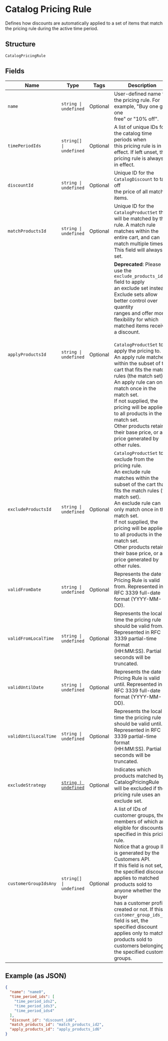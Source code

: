 
# Catalog Pricing Rule

Defines how discounts are automatically applied to a set of items that match the pricing rule
during the active time period.

## Structure

`CatalogPricingRule`

## Fields

| Name | Type | Tags | Description |
|  --- | --- | --- | --- |
| `name` | `string \| undefined` | Optional | User-defined name for the pricing rule. For example, "Buy one get one<br>free" or "10% off". |
| `timePeriodIds` | `string[] \| undefined` | Optional | A list of unique IDs for the catalog time periods when<br>this pricing rule is in effect. If left unset, the pricing rule is always<br>in effect. |
| `discountId` | `string \| undefined` | Optional | Unique ID for the `CatalogDiscount` to take off<br>the price of all matched items. |
| `matchProductsId` | `string \| undefined` | Optional | Unique ID for the `CatalogProductSet` that will be matched by this rule. A match rule<br>matches within the entire cart, and can match multiple times. This field will always be set. |
| `applyProductsId` | `string \| undefined` | Optional | __Deprecated__: Please use the `exclude_products_id` field to apply<br>an exclude set instead. Exclude sets allow better control over quantity<br>ranges and offer more flexibility for which matched items receive a discount.<br><br>`CatalogProductSet` to apply the pricing to.<br>An apply rule matches within the subset of the cart that fits the match rules (the match set).<br>An apply rule can only match once in the match set.<br>If not supplied, the pricing will be applied to all products in the match set.<br>Other products retain their base price, or a price generated by other rules. |
| `excludeProductsId` | `string \| undefined` | Optional | `CatalogProductSet` to exclude from the pricing rule.<br>An exclude rule matches within the subset of the cart that fits the match rules (the match set).<br>An exclude rule can only match once in the match set.<br>If not supplied, the pricing will be applied to all products in the match set.<br>Other products retain their base price, or a price generated by other rules. |
| `validFromDate` | `string \| undefined` | Optional | Represents the date the Pricing Rule is valid from. Represented in RFC 3339 full-date format (YYYY-MM-DD). |
| `validFromLocalTime` | `string \| undefined` | Optional | Represents the local time the pricing rule should be valid from. Represented in RFC 3339 partial-time format<br>(HH:MM:SS). Partial seconds will be truncated. |
| `validUntilDate` | `string \| undefined` | Optional | Represents the date the Pricing Rule is valid until. Represented in RFC 3339 full-date format (YYYY-MM-DD). |
| `validUntilLocalTime` | `string \| undefined` | Optional | Represents the local time the pricing rule should be valid until. Represented in RFC 3339 partial-time format<br>(HH:MM:SS). Partial seconds will be truncated. |
| `excludeStrategy` | [`string \| undefined`](/doc/models/exclude-strategy.md) | Optional | Indicates which products matched by a CatalogPricingRule<br>will be excluded if the pricing rule uses an exclude set. |
| `customerGroupIdsAny` | `string[] \| undefined` | Optional | A list of IDs of customer groups, the members of which are eligible for discounts specified in this pricing rule.<br>Notice that a group ID is generated by the Customers API.<br>If this field is not set, the specified discount applies to matched products sold to anyone whether the buyer<br>has a customer profile created or not. If this `customer_group_ids_any` field is set, the specified discount<br>applies only to matched products sold to customers belonging to the specified customer groups. |

## Example (as JSON)

```json
{
  "name": "name0",
  "time_period_ids": [
    "time_period_ids2",
    "time_period_ids3",
    "time_period_ids4"
  ],
  "discount_id": "discount_id8",
  "match_products_id": "match_products_id2",
  "apply_products_id": "apply_products_id6"
}
```

